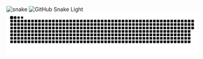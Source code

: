 ![snake](https://github.com/joseneto230/joseneto230/blob/output/github-contribution-grid-snake.svg)
![GitHub Snake Light]([github-snake.svg#gh-light-mode-only](https://github.com/joseneto230/joseneto230/blob/output/github-contribution-grid-snake.svg))
![GitHub Snake dark](github-snake-dark.svg#gh-dark-mode-only)
